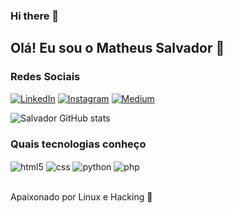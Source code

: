 ### Hi there 👋


## Olá! Eu sou o Matheus Salvador 🐧

### Redes Sociais

[![LinkedIn](https://img.shields.io/badge/LinkedIn-0077B5?style=for-the-badge&logo=linkedin&logoColor=white)](https://www.linkedin.com/in/matheus-salvador/)
[![Instagram](https://img.shields.io/badge/Instagram-E4405F?style=for-the-badge&logo=instagram&logoColor=white)](https://www.instagram.com/mec.theus307/)
[![Medium](https://img.shields.io/badge/Medium-12100E?style=for-the-badge&logo=medium&logoColor=white)](https://medium.com/@quersatos2.s)

![Salvador GitHub stats](https://github-readme-stats.vercel.app/api?username=MrtheLoop&show_icons=true&theme=dark)


### Quais tecnologias conheço


<div style="display: inline_block">
 <img align="center" alt="html5" src="https://img.shields.io/badge/HTML-B1361E?style=for-the-badge&logo=html5&logoColor=white"/>
<img align="center" alt="css" src="https://img.shields.io/badge/CSS-1769FF?&style=for-the-badge&logo=css3&logoColor=white"/>
<img align="center" alt="python" src="https://img.shields.io/badge/Python-3776AB?style=for-the-badge&logo=python&logoColor=white"/>
<img align="center" alt="php" src="https://img.shields.io/badge/PHP-777BB4?style=for-the-badge&logo=php&logoColor=white"/>
</div></br>

Apaixonado por Linux e Hacking 🐧


